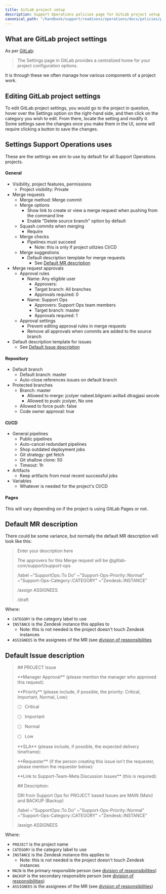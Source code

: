 ```yaml
---
title: GitLab project setup
description: Support Operations policies page for GitLab project setup
canonical_path: "/handbook/support/readiness/operations/docs/policies/project_setup"
---
```


## What are GitLab project settings

As per
[GitLab](https://docs.gitlab.com/ee/user/project/settings/):

> The Settings page in GitLab provides a centralized home for your project
> configuration options.

It is through these we often manage how various components of a project work.

## Editing GitLab project settings

To edit GitLab project settings, you would go to the project in question, hover
over the Settings option on the right-hand side, and then click on the category
you wish to edit. From there, locate the setting and modify it. Some settings
save the changes once you make them in the UI, some will require clicking a
button to save the changes.

## Settings Support Operations uses

These are the settings we aim to use by default for all Support Operations
projects.

#### General

- Visibility, project features, permissions
  - Project visibility: Private
- Merge requests
  - Merge method: Merge commit
  - Merge options
    - Show link to create or view a merge request when pushing from the command
      line
    - Enable "Delete source branch" option by default
  - Squash commits when merging
    - Require
  - Merge checks
    - Pipelines must succeed
      - Note: this is only if project utilzies CI/CD
  - Merge suggestions
    - Default description template for merge requests
      - See [Default MR description](#default-mr-description)
- Merge request approvals
  - Approval rules
    - Name: Any eligible user
      - Approvers:
      - Target branch: All branches
      - Approvals required: 0
    - Name: Support Ops
      - Approvers: Support Ops team members
      - Target branch: master
      - Approvals required: 1
  - Approval settings
    - Prevent editing approval rules in merge requests
    - Remove all approvals when commits are added to the source branch
- Default description template for issues
  - See [Default Issue description](#default-issue-description)

#### Repository

- Default branch
  - Default branch: master
  - Auto-close references issues on default branch
- Protected branches
  - Branch: master
    - Allowed to merge: jcolyer nabeel.bilgrami avilla4 dtragjasi secole
    - Allowed to push: jcolyer, No one
  - Allowed to force push: false
  - Code owner approval: true

#### CI/CD

- General pipelines
  - Public pipelines
  - Auto-cancel redundant pipelines
  - Shop outdated deployment jobs
  - Git strategy: get fetch
  - Git shallow clone: 50
  - Timeout: 1h
- Artifacts
  - Keep artifacts from most recent successful jobs
- Variables
  - Whatever is needed for the project's CI/CD

#### Pages

This will vary depending on if the project is using GitLab Pages or not.

## Default MR description

There could be some variance, but normally the default MR description will look
like this:

> Enter your description here
>
> <!-- DO NOT EDIT BELOW THIS LINE -->
>
> The approvers for this Merge request will be @gitlab-com/support/support-ops
>
> /label ~"SupportOps::To Do" ~"Support-Ops-Priority::Normal"
> ~"Support-Ops-Category::CATEGORY" ~"Zendesk::INSTANCE"
>
> /assign ASSIGNEES
>
> /draft

Where:

- `CATEGORY` is the category label to use
- `INSTANCE` is the Zendesk instance this applies to
  - Note: this is not needed is the project doesn't touch Zendesk instances
- `ASSIGNEES` is the assignees of the MR (see
  [division of responsibilities](/handbook/support/readiness/operations/division_of_responsibilities/)

## Default Issue description

> \## PROJECT Issue
>
> \*\*Manager Approval** (please mention the manager who approved this request):
>
> \*\*Priority** (please include, if possible, the priority: Critical, Important,
> Normal, Low):
>
> - [ ] Critical
>
> - [ ] Important
>
> - [ ] Normal
>
> - [ ] Low
>
>
> \*\*SLA** (please include, if possible, the expected delivery timeframe):
>
>
> \*\*Requester** (if the person creating this issue isn't the requester, please
> mention the requester below):
>
> \*\*Link to Support-Team-Meta Discussion Issues** (this is required):
>
> \## Description:
>
>
>
> <!-- DO NOT EDIT BELOW THIS LINE -->
>
> DRI from Support Ops for PROJECT based Issues are MAIN (Main) and BACKUP
> (Backup)
>
> /label ~"SupportOps::To Do" ~"Support-Ops-Priority::Normal"
> ~"Support-Ops-Category::CATEGORY" ~"Zendesk::INSTANCE"
>
> /assign ASSIGNEES

Where:

- `PROJECT` is the project name
- `CATEGORY` is the category label to use
- `INSTANCE` is the Zendesk instance this applies to
  - Note: this is not needed is the project doesn't touch Zendesk instances
- `MAIN` is the primary responsible person (see
  [division of responsibilities](/handbook/support/readiness/operations/division_of_responsibilities/))
- `BACKUP` is the secondary responsible person (see
  [division of responsibilities](/handbook/support/readiness/operations/division_of_responsibilities/))
- `ASSIGNEES` is the assignees of the MR (see
  [division of responsibilities](/handbook/support/readiness/operations/division_of_responsibilities/))
